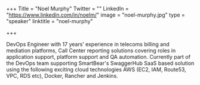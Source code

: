 +++
Title = "Noel Murphy"
Twitter = ""
LinkedIn = "https://www.linkedin.com/in/noelm/" 
image = "noel-murphy.jpg"
type = "speaker"
linktitle = "noel-murphy"

+++

DevOps Engineer with 17 years’ experience in telecoms billing and mediation platforms, Call Center reporting solutions covering roles in application support, platform support and QA automation.
Currently part of the DevOps team supporting SmartBear's SwaggerHub SaaS based solution using the following exciting cloud technologies AWS (EC2, IAM, Route53, VPC, RDS etc), Docker, Rancher and Jenkins.
